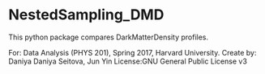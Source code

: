 # NestedSampling_DMD
This python package compares DarkMatterDensity profiles.

For: Data Analysis (PHYS 201), Spring 2017, Harvard University.
Create by: Daniya Daniya Seitova, Jun Yin
License:GNU General Public License v3
